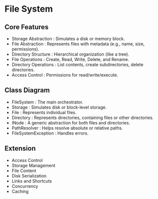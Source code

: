 # File System
## Core Features
* Storage Abstraction : Simulates a disk or memory block.
* File Abstraction : Represents files with metadata (e.g., name, size, permissions).
* Directory Structure : Hierarchical organization (like a tree).
* File Operations : Create, Read, Write, Delete, and Rename.
* Directory Operations : List contents, create subdirectories, delete directories.
* Access Control : Permissions for read/write/execute.

## Class Diagram
* FileSystem : The main orchestrator.
* Storage : Simulates disk or block-level storage.
* File : Represents individual files.
* Directory : Represents directories, containing files or other directories.
* INode : A generic abstraction for both files and directories.
* PathResolver : Helps resolve absolute or relative paths.
* FileSystemException : Handles errors.

## Extension
* Access Control
* Storage Management
* File Content
* Disk Serialization
* Links and Shortcuts
* Concurrency
* Caching